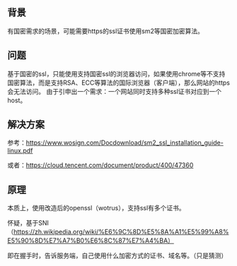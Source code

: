 ## 背景
有国密需求的场景，可能需要https的ssl证书使用sm2等国密加密算法。
## 问题
基于国密的ssl，只能使用支持国密ssl的浏览器访问，如果使用chrome等不支持国密算法，而是支持RSA、ECC等算法的国际浏览器（客户端），那么网站的https会无法访问。
由于引申出一个需求：一个网站同时支持多种ssl证书对应到一个host。
## 解决方案
参考：https://www.wosign.com/Docdownload/sm2_ssl_installation_guide-linux.pdf

或者：https://cloud.tencent.com/document/product/400/47360
## 原理
本质上，使用改造后的openssl（wotrus），支持ssl有多个证书。

怀疑，基于SNI（https://zh.wikipedia.org/wiki/%E6%9C%8D%E5%8A%A1%E5%99%A8%E5%90%8D%E7%A7%B0%E6%8C%87%E7%A4%BA）

即在握手时，告诉服务端，自己使用什么加密方式的证书、域名等。（只是猜测）
